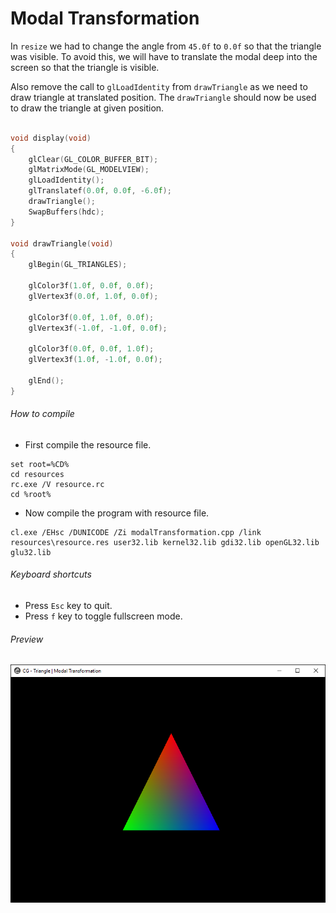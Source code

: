Modal Transformation
====================

In ```resize``` we had to change the angle from ```45.0f``` to ```0.0f``` so that the triangle was visible. To avoid this, we will have to translate the modal deep into the screen so that the triangle is visible.

Also remove the call to ```glLoadIdentity``` from ```drawTriangle``` as we need to draw triangle at translated position. The ```drawTriangle``` should now be used to draw the triangle at given position.

```c++

void display(void)
{
    glClear(GL_COLOR_BUFFER_BIT);
    glMatrixMode(GL_MODELVIEW);
    glLoadIdentity();
    glTranslatef(0.0f, 0.0f, -6.0f);
    drawTriangle();
    SwapBuffers(hdc);
}

void drawTriangle(void)
{
    glBegin(GL_TRIANGLES);

    glColor3f(1.0f, 0.0f, 0.0f);
    glVertex3f(0.0f, 1.0f, 0.0f);

    glColor3f(0.0f, 1.0f, 0.0f);
    glVertex3f(-1.0f, -1.0f, 0.0f);

    glColor3f(0.0f, 0.0f, 1.0f);
    glVertex3f(1.0f, -1.0f, 0.0f);

    glEnd();
}

```

###### How to compile

- First compile the resource file.

```
set root=%CD%
cd resources
rc.exe /V resource.rc
cd %root%
```

- Now compile the program with resource file.

```
cl.exe /EHsc /DUNICODE /Zi modalTransformation.cpp /link resources\resource.res user32.lib kernel32.lib gdi32.lib openGL32.lib glu32.lib
```

###### Keyboard shortcuts
- Press ```Esc``` key to quit.
- Press ```f``` key to toggle fullscreen mode.

###### Preview
![modalTransformation][modalTransformation-image]

[//]: # "Image declaration"

[modalTransformation-image]: ./preview/modalTransformation.png "OpenGL Modal Transformation"
